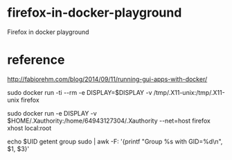 # firefox-in-docker-playground
Firefox in docker playground

# reference
http://fabiorehm.com/blog/2014/09/11/running-gui-apps-with-docker/

sudo docker run -ti --rm -e DISPLAY=$DISPLAY -v /tmp/.X11-unix:/tmp/.X11-unix firefox

sudo docker run -e DISPLAY -v $HOME/.Xauthority:/home/64943127304/.Xauthority --net=host firefox xhost local:root

echo $UID
getent group sudo | awk -F: '{printf "Group %s with GID=%d\n", $1, $3}'


